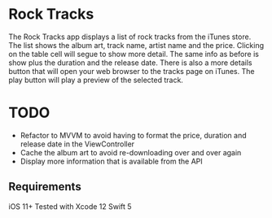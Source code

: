 # Rock Tracks

The Rock Tracks app displays a list of rock tracks from the iTunes store. The list shows the album art, track name, artist name and the price. Clicking on the table cell will segue to show more detail. The same info as before is show plus the duration and the release date. There is also a more details button that will open your web browser to the tracks page on iTunes. The play button will play a preview of the selected track.


# TODO

 - Refactor to MVVM to avoid having to format the price, duration and release date in the ViewController
 - Cache the album art to avoid re-downloading over and over again
 - Display more information that is available from the API

## Requirements

iOS 11+
Tested with Xcode 12
Swift 5
